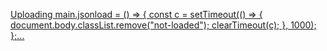 
[Uploading main.jsonload = () => {
    const c = setTimeout(() => {
      document.body.classList.remove("not-loaded");
      clearTimeout(c);
    }, 1000);
  };…]()
